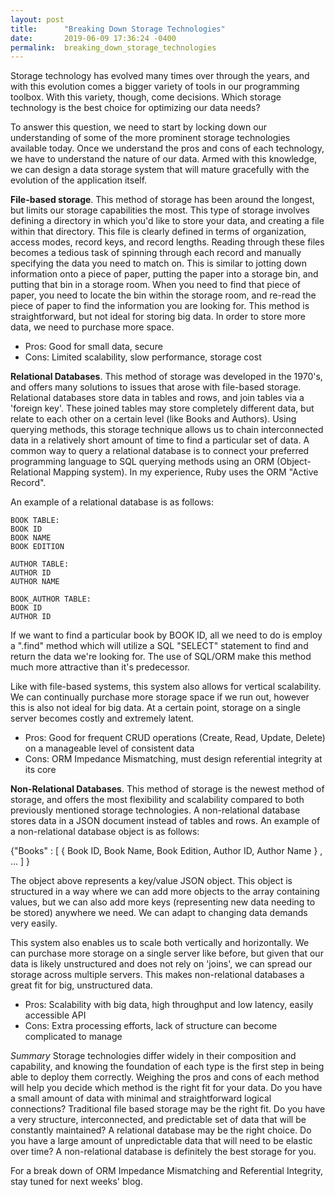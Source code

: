 ```yaml
---
layout: post
title:      "Breaking Down Storage Technologies"
date:       2019-06-09 17:36:24 -0400
permalink:  breaking_down_storage_technologies
---
```



Storage technology has evolved many times over through the years, and with this evolution comes a bigger variety of tools in our programming toolbox.  With this variety, though, come decisions.  Which storage technology is the best choice for optimizing our data needs?

To answer this question, we need to start by locking down our understanding of some of the more prominent storage technologies available today.  Once we understand the pros and cons of each technology, we have to understand the nature of our data.  Armed with this knowledge, we can design a data storage system that will mature gracefully with the evolution of the application itself.

**File-based storage**.  This method of storage has been around the longest, but limits our storage capabilities the most.  This type of storage involves defining a directory in which you'd like to store your data, and creating a file within that directory.  This file is clearly defined in terms of organization, access modes, record keys, and record lengths.  Reading through these files becomes a tedious task of spinning through each record and manually specifying the data you need to match on.  This is similar to jotting down information onto a piece of paper, putting the paper into a storage bin, and putting that bin in a storage room.  When you need to find that piece of paper, you need to locate the bin within the storage room, and re-read the piece of paper to find the information you are looking for.  This method is straightforward, but not ideal for storing big data.  In order to store more data, we need to purchase more space.

* Pros: Good for small data, secure
* Cons: Limited scalability, slow performance, storage cost


**Relational Databases**.  This method of storage was developed in the 1970's, and offers many solutions to issues that arose with file-based storage.  Relational databases store data in tables and rows, and join tables via a 'foreign key'.  These joined tables may store completely different data, but relate to each other on a certain level (like Books and Authors).  Using querying methods, this storage technique allows us to chain interconnected data in a relatively short amount of time to find a particular set of data.  A common way to query a relational database is to connect your preferred programming language to SQL querying methods using an ORM (Object-Relational Mapping system).  In my experience, Ruby uses the ORM "Active Record".  

An example of a relational database is as follows:
```
BOOK TABLE:  
BOOK ID  
BOOK NAME  
BOOK EDITION

AUTHOR TABLE:
AUTHOR ID
AUTHOR NAME

BOOK_AUTHOR TABLE:
BOOK ID
AUTHOR ID
```

If we want to find a particular book by BOOK ID, all we need to do is employ a ".find" method which will utilize a SQL "SELECT" statement to find and return the data we're looking for.  The use of SQL/ORM make this method much more attractive than it's predecessor. 

Like with file-based systems, this system also allows for vertical scalability.  We can continually purchase more storage space if we run out, however this is also not ideal for big data.  At a certain point, storage on a single server becomes costly and extremely latent.  

* Pros: Good for frequent CRUD operations (Create, Read, Update, Delete) on a manageable level of consistent data
* Cons: ORM Impedance Mismatching, must design referential integrity at its core

**Non-Relational Databases**.  This method of storage is the newest method of storage, and offers the most flexibility and scalability compared to both previously mentioned storage technologies.  A non-relational database stores data in a JSON document instead of tables and rows.  An example of a non-relational database object is as follows:

{"Books" : [ { Book ID, Book Name, Book Edition, Author ID, Author Name } , ... ] }

The object above represents a key/value JSON object.  This object is structured in a way where we can add more objects to the array containing values, but we can also add more keys (representing new data needing to be stored) anywhere we need.  We can adapt to changing data demands very easily. 

This system also enables us to scale both vertically and horizontally.  We can purchase more storage on a single server like before, but given that our data is likely unstructured and does not rely on 'joins', we can spread our storage across multiple servers.  This makes non-relational databases a great fit for big, unstructured data.

* Pros: Scalability with big data, high throughput and low latency, easily accessible API
* Cons: Extra processing efforts, lack of structure can become complicated to manage

*Summary*
Storage technologies differ widely in their composition and capability, and knowing the foundation of each type is the first step in being able to deploy them correctly.  Weighing the pros and cons of each method will help you decide which method is the right fit for your data.  Do you have a small amount of data with minimal and straightforward logical connections? Traditional file based storage may be the right fit.  Do you have a very structure, interconnected, and predictable set of data that will be constantly maintained?  A relational database may be the right choice.  Do you have a large amount of unpredictable data that will need to be elastic over time?  A non-relational database is definitely the best storage for you.

For a break down of ORM Impedance Mismatching and Referential Integrity, stay tuned for next weeks' blog.
